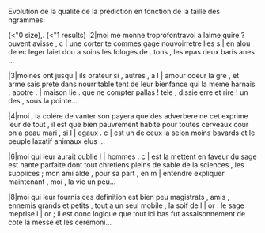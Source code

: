 Evolution de la qualité de la prédiction en fonction de la taille des ngrammes:


 (<"0 size),. (<"1 results)
|2|moi me monne troprofontravoi a laime quire ? ouvent avisse , c | une corter te commes gage nouvoirretre lies s | en alou de ec leger laiet dou a soins les fologes de . tons , les epas deux baris anes                                                      ...

|3|moines ont jusqu | ils orateur si , autres , a l | amour coeur la gre , et arme sais prete dans nourritable tent de leur bienfance qui la meme harnais ; apotre . | maison lie . que ne compter pallas ! tele , dissie erre et rire ! un des , sous la pointe...

|4|moi , la colere de vanter son payera que des adverbere ne cet exprime leur de tout , il est que bien pauvrement habite pour toutes cerveaux cour on a peau mari , si l | egaux . c | est un de ceux la selon moins bavards et le peuple laxatif animaux elus ...

|6|moi qui leur aurait oublie l | hommes . c | est la mettent en faveur du sage est hante parfaite dont tout chretiens pleins de sable de la sciences , les supplices ; mon ami alde , pour sa part , en m | entendre expliquer maintenant , moi , la vie un peu...

|8|moi qui leur fournis ces definition est bien peu magistrats , amis , ennemis grands et petits , tout a un seul mobile , la soif de l | or . le sage meprise l | or ; il est donc logique que tout ici bas fut assaisonnement de cote la messe et les ceremoni...


